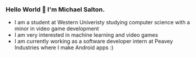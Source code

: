 ### Hello World 👋 I'm Michael Salton.

- I am a student at Western Univeristy studying computer science with a minor in video game development
- I am very interested in machine learning and video games
- I am currently working as a software developer intern at Peavey Industries where I make Android apps :)

<!--
**michaelsalton/michaelsalton** is a ✨ _special_ ✨ repository because its `README.md` (this file) appears on your GitHub profile.

Here are some ideas to get you started:

- 🔭 I’m currently working on ...
- 🌱 I’m currently learning ...
- 👯 I’m looking to collaborate on ...
- 🤔 I’m looking for help with ...
- 💬 Ask me about ...
- 📫 How to reach me: ...
- 😄 Pronouns: ...
- ⚡ Fun fact: ...
-->
